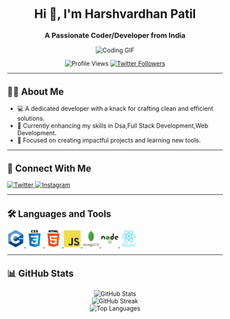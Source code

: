 <h1 align="center">Hi 👋, I'm Harshvardhan Patil</h1>
<h3 align="center">A Passionate Coder/Developer from India</h3>

<p align="center">
  <img src="https://i.pinimg.com/originals/81/17/8b/81178b47a8598f0c81c4799f2cdd4057.gif" alt="Coding GIF" width="400" />
</p>

<p align="center">
  <img src="https://komarev.com/ghpvc/?username=harshvardhanp4&label=Profile%20views&color=0e75b6&style=flat" alt="Profile Views" />
  <a href="https://twitter.com/harshspeaks04" target="blank">
    <img src="https://img.shields.io/twitter/follow/harshspeaks04?logo=twitter&style=for-the-badge" alt="Twitter Followers" />
  </a>
</p>

---

<h2 align="left">👨‍💻 About Me</h2>
<ul>
  <li>💻 A dedicated developer with a knack for crafting clean and efficient solutions.</li>
  <li>🌱 Currently enhancing my skills in Dsa,Full Stack Development,Web Development.</li>
  <li>🎯 Focused on creating impactful projects and learning new tools.</li>
</ul>

---

<h2 align="left">🔗 Connect With Me</h2>
<p align="left">
  <a href="https://twitter.com/harshspeaks04" target="blank">
    <img src="https://raw.githubusercontent.com/rahuldkjain/github-profile-readme-generator/master/src/images/icons/Social/twitter.svg" alt="Twitter" height="30" width="40" />
  </a>
  <a href="https://instagram.com/harshz.og" target="blank">
    <img src="https://raw.githubusercontent.com/rahuldkjain/github-profile-readme-generator/master/src/images/icons/Social/instagram.svg" alt="Instagram" height="30" width="40" />
  </a>
</p>

---

<h2 align="left">🛠 Languages and Tools</h2>
<p align="left"> 
  <a href="https://www.w3schools.com/cpp/" target="_blank" rel="noreferrer">
    <img src="https://raw.githubusercontent.com/devicons/devicon/master/icons/cplusplus/cplusplus-original.svg" alt="C++" width="40" height="40" />
  </a>
  <a href="https://www.w3schools.com/css/" target="_blank" rel="noreferrer">
    <img src="https://raw.githubusercontent.com/devicons/devicon/master/icons/css3/css3-original-wordmark.svg" alt="CSS3" width="40" height="40" />
  </a>
  <a href="https://www.w3.org/html/" target="_blank" rel="noreferrer">
    <img src="https://raw.githubusercontent.com/devicons/devicon/master/icons/html5/html5-original-wordmark.svg" alt="HTML5" width="40" height="40" />
  </a>
  <a href="https://developer.mozilla.org/en-US/docs/Web/JavaScript" target="_blank" rel="noreferrer">
    <img src="https://raw.githubusercontent.com/devicons/devicon/master/icons/javascript/javascript-original.svg" alt="JavaScript" width="40" height="40" />
  </a>
  <a href="https://www.mongodb.com/" target="_blank" rel="noreferrer">
    <img src="https://raw.githubusercontent.com/devicons/devicon/master/icons/mongodb/mongodb-original-wordmark.svg" alt="MongoDB" width="40" height="40" />
  </a>
  <a href="https://nodejs.org" target="_blank" rel="noreferrer">
    <img src="https://raw.githubusercontent.com/devicons/devicon/master/icons/nodejs/nodejs-original-wordmark.svg" alt="Node.js" width="40" height="40" />
  </a>
  <a href="https://reactjs.org/" target="_blank" rel="noreferrer">
    <img src="https://raw.githubusercontent.com/devicons/devicon/master/icons/react/react-original-wordmark.svg" alt="React" width="40" height="40" />
  </a>
</p>

---

<h2 align="left">📊 GitHub Stats</h2>
<div align="center">
  <img src="https://github-readme-stats.vercel.app/api?username=harshvardhanp4&show_icons=true&hide=prs,issues,stars&count_private=true&theme=radical&include_all_commits=true" alt="GitHub Stats" width="450" />
  <br />
  <img src="https://github-readme-streak-stats.herokuapp.com/?user=harshvardhanp4&theme=radical" alt="GitHub Streak" width="450" />
  <br />
  <img src="https://github-readme-stats.vercel.app/api/top-langs?username=harshvardhanp4&show_icons=true&layout=compact&theme=radical" alt="Top Languages" width="450" />
</div>
